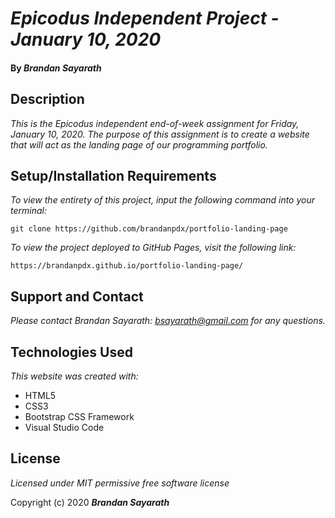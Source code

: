 # _Epicodus Independent Project - January 10, 2020_

#### By _**Brandan Sayarath**_

## Description

_This is the Epicodus independent end-of-week assignment for Friday, January 10, 2020.  The purpose of this assignment is to create a website that will act as the landing page of our programming portfolio._

## Setup/Installation Requirements

*_To view the entirety of this project, input the following command into your terminal:_*

```git clone https://github.com/brandanpdx/portfolio-landing-page```

*_To view the project deployed to GitHub Pages, visit the following link:_*

```https://brandanpdx.github.io/portfolio-landing-page/```

## Support and Contact

_Please contact Brandan Sayarath: bsayarath@gmail.com for any questions._

## Technologies Used

_This website was created with:_

* HTML5  
* CSS3
* Bootstrap CSS Framework
* Visual Studio Code 

## License

*Licensed under MIT permissive free software license*

Copyright (c) 2020 **_Brandan Sayarath_**

